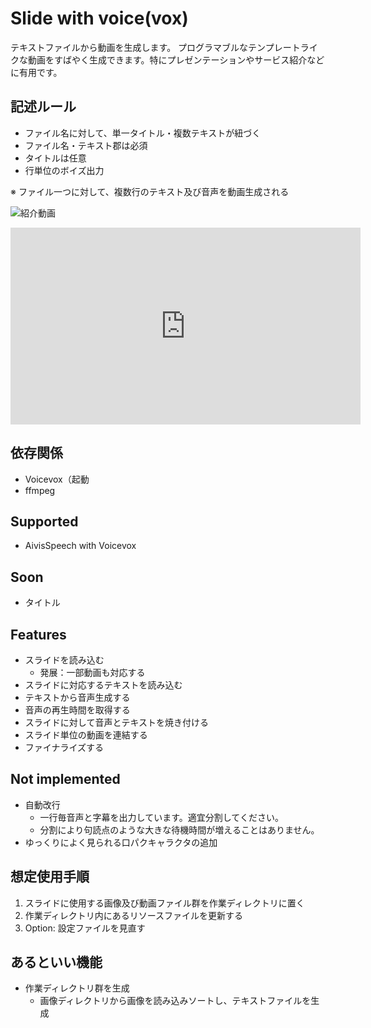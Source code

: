 # Slide with voice(vox)
テキストファイルから動画を生成します。
プログラマブルなテンプレートライクな動画をすばやく生成できます。特にプレゼンテーションやサービス紹介などに有用です。

## 記述ルール
- ファイル名に対して、単一タイトル・複数テキストが紐づく
- ファイル名・テキスト郡は必須
- タイトルは任意
- 行単位のボイズ出力
  
※ ファイル一つに対して、複数行のテキスト及び音声を動画生成される

![紹介動画](https://youtu.be/MiVK6Sxf-vQ)

<iframe width="560" height="315" src="https://www.youtube.com/embed/MiVK6Sxf-vQ?si=" title="Rust x Voicevoxプログラマブル動画生成" frameborder="0" allow="accelerometer; autoplay; clipboard-write; encrypted-media; gyroscope; picture-in-picture; web-share" referrerpolicy="strict-origin-when-cross-origin" allowfullscreen></iframe>


## 依存関係
- Voicevox（起動
- ffmpeg
 
## Supported
- AivisSpeech with Voicevox

## Soon
- タイトル


## Features
- スライドを読み込む
  - 発展：一部動画も対応する
- スライドに対応するテキストを読み込む
- テキストから音声生成する
- 音声の再生時間を取得する
- スライドに対して音声とテキストを焼き付ける
- スライド単位の動画を連結する
- ファイナライズする

## Not implemented
- 自動改行
  - 一行毎音声と字幕を出力しています。適宜分割してください。
  - 分割により句読点のような大きな待機時間が増えることはありません。
- ゆっくりによく見られる口パクキャラクタの追加


## 想定使用手順
1. スライドに使用する画像及び動画ファイル群を作業ディレクトリに置く
2. 作業ディレクトリ内にあるリソースファイルを更新する
3. Option: 設定ファイルを見直す


## あるといい機能
- 作業ディレクトリ群を生成
  - 画像ディレクトリから画像を読み込みソートし、テキストファイルを生成